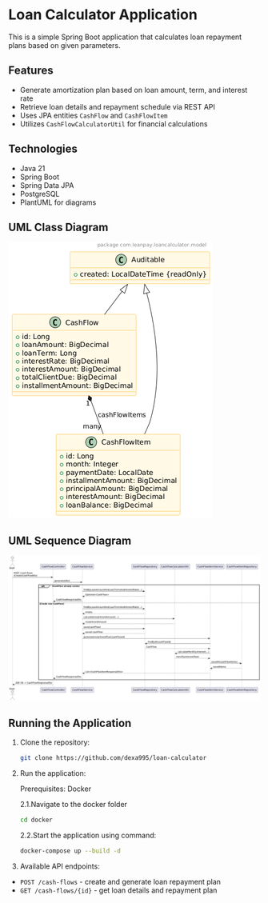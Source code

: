 # Loan Calculator Application

This is a simple Spring Boot application that calculates loan repayment plans based on given parameters.

## Features

- Generate amortization plan based on loan amount, term, and interest rate
- Retrieve loan details and repayment schedule via REST API
- Uses JPA entities `CashFlow` and `CashFlowItem`
- Utilizes `CashFlowCalculatorUtil` for financial calculations

## Technologies

- Java 21
- Spring Boot
- Spring Data JPA
- PostgreSQL
- PlantUML for diagrams

## UML Class Diagram

![UML Diagram](docs/loan-calculator-class-diagram.png)

## UML Sequence Diagram

![UML Diagram](docs/loan-calculator-sequence-diagram.png)


## Running the Application

1. Clone the repository:

    ```bash
    git clone https://github.com/dexa995/loan-calculator
    ```

2. Run the application:

    Prerequisites: Docker

    2.1.Navigate to the docker folder
    ```bash
    cd docker
    ```
    2.2.Start the application using command:
    ```bash
    docker-compose up --build -d
    ```

3. Available API endpoints:

- `POST /cash-flows` - create and generate loan repayment plan
- `GET /cash-flows/{id}` - get loan details and repayment plan
